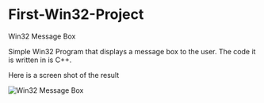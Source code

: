 # First-Win32-Project
Win32 Message Box

Simple Win32 Program that displays a message box to the user. The code it is written in is C++.

Here is a screen shot of the result

![Win32 Message Box](/images/Win32_Message_Box.png)
